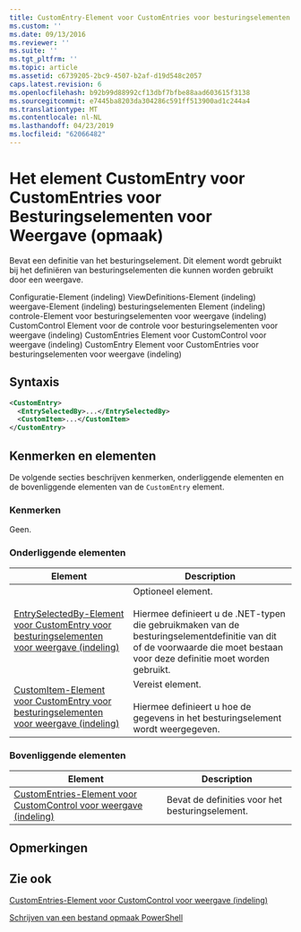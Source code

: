 ```yaml
---
title: CustomEntry-Element voor CustomEntries voor besturingselementen voor weergave (indeling) | Microsoft Docs
ms.custom: ''
ms.date: 09/13/2016
ms.reviewer: ''
ms.suite: ''
ms.tgt_pltfrm: ''
ms.topic: article
ms.assetid: c6739205-2bc9-4507-b2af-d19d548c2057
caps.latest.revision: 6
ms.openlocfilehash: b92b99d88992cf13dbf7bfbe88aad603615f3138
ms.sourcegitcommit: e7445ba8203da304286c591ff513900ad1c244a4
ms.translationtype: MT
ms.contentlocale: nl-NL
ms.lasthandoff: 04/23/2019
ms.locfileid: "62066482"
---
```

# <a name="customentry-element-for-customentries-for-controls-for-view-format"></a>Het element CustomEntry voor CustomEntries voor Besturingselementen voor Weergave (opmaak)

Bevat een definitie van het besturingselement. Dit element wordt gebruikt bij het definiëren van besturingselementen die kunnen worden gebruikt door een weergave.

Configuratie-Element (indeling) ViewDefinitions-Element (indeling) weergave-Element (indeling) besturingselementen Element (indeling) controle-Element voor besturingselementen voor weergave (indeling) CustomControl Element voor de controle voor besturingselementen voor weergave (indeling) CustomEntries Element voor CustomControl voor weergave (indeling) CustomEntry Element voor CustomEntries voor besturingselementen voor weergave (indeling)

## <a name="syntax"></a>Syntaxis

```xml
<CustomEntry>
  <EntrySelectedBy>...</EntrySelectedBy>
  <CustomItem>...</CustomItem>
</CustomEntry>
```

## <a name="attributes-and-elements"></a>Kenmerken en elementen

De volgende secties beschrijven kenmerken, onderliggende elementen en de bovenliggende elementen van de `CustomEntry` element.

### <a name="attributes"></a>Kenmerken

Geen.

### <a name="child-elements"></a>Onderliggende elementen

|Element|Description|
|-------------|-----------------|
|[EntrySelectedBy-Element voor CustomEntry voor besturingselementen voor weergave (indeling)](./entryselectedby-element-for-customentry-for-controls-for-view-format.md)|Optioneel element.<br /><br /> Hiermee definieert u de .NET-typen die gebruikmaken van de besturingselementdefinitie van dit of de voorwaarde die moet bestaan voor deze definitie moet worden gebruikt.|
|[CustomItem-Element voor CustomEntry voor besturingselementen voor weergave (indeling)](./customitem-element-for-customentry-for-controls-for-view-format.md)|Vereist element.<br /><br /> Hiermee definieert u hoe de gegevens in het besturingselement wordt weergegeven.|

### <a name="parent-elements"></a>Bovenliggende elementen

|Element|Description|
|-------------|-----------------|
|[CustomEntries-Element voor CustomControl voor weergave (indeling)](./customentries-element-for-customcontrol-for-view-format.md)|Bevat de definities voor het besturingselement.|

## <a name="remarks"></a>Opmerkingen

## <a name="see-also"></a>Zie ook

[CustomEntries-Element voor CustomControl voor weergave (indeling)](./customentries-element-for-customcontrol-for-view-format.md)

[Schrijven van een bestand opmaak PowerShell](./writing-a-powershell-formatting-file.md)

